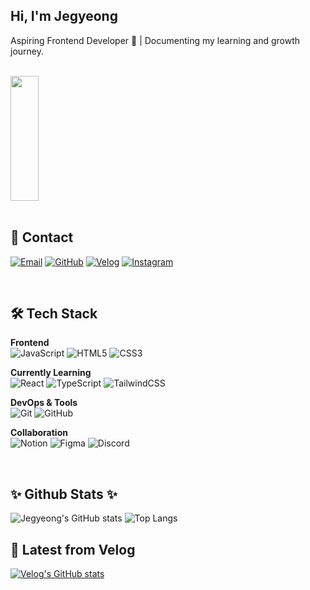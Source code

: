 <!-- Intro -->
<div align="left">
  
## Hi, I'm Jegyeong
Aspiring Frontend Developer 🌱 | Documenting my learning and growth journey.  

</div>

<br/>

<!-- 깃허브 펫 -->
<div align="left">
  <img
    src="https://render.gitanimals.org/lines/Seojegyeong?pet-id=727129387811252465"
    width="30%"
    height="200"
  />
</div>

<br/>

<!-- Contact -->
<div align="left">

## 💌 Contact  
[![Email](https://img.shields.io/badge/Email-seojk0315%40naver.com-green?logo=gmail&logoColor=white)](mailto:seojk0315@naver.com)
[![GitHub](https://img.shields.io/badge/GitHub-Seojegyeong-181717?logo=github&logoColor=white)](https://github.com/Seojegyeong)
[![Velog](https://img.shields.io/badge/Velog-jamie0315.log-20C997?logo=velog&logoColor=white)](https://velog.io/@jamie0315/posts)
[![Instagram](https://img.shields.io/badge/Instagram-jegyeong___-E4405F?logo=instagram&logoColor=white)](https://instagram.com/jegyeong___)  

</div>

<br/>

<!-- Tech Stack -->
<div align="left">

## 🛠 Tech Stack  

**Frontend**  
![JavaScript](https://img.shields.io/badge/JavaScript-F7DF1E?logo=javascript&logoColor=black) 
![HTML5](https://img.shields.io/badge/HTML5-E34F26?logo=html5&logoColor=white) 
![CSS3](https://img.shields.io/badge/CSS3-1572B6?logo=css3&logoColor=white) 

**Currently Learning**  
![React](https://img.shields.io/badge/React-20232A?logo=react&logoColor=61DAFB) 
![TypeScript](https://img.shields.io/badge/TypeScript-3178C6?logo=typescript&logoColor=white) 
![TailwindCSS](https://img.shields.io/badge/Tailwind_CSS-38B2AC?logo=tailwind-css&logoColor=white)  

**DevOps & Tools**  
![Git](https://img.shields.io/badge/Git-F05032?logo=git&logoColor=white) 
![GitHub](https://img.shields.io/badge/GitHub-181717?logo=github&logoColor=white) 

**Collaboration**  
![Notion](https://img.shields.io/badge/Notion-000000?logo=notion&logoColor=white) 
![Figma](https://img.shields.io/badge/Figma-F24E1E?logo=figma&logoColor=white) 
![Discord](https://img.shields.io/badge/Discord-5865F2?logo=discord&logoColor=white)  

</div>

<br/>

<!-- GitHub Stats -->
## ✨ Github Stats ✨
![Jegyeong's GitHub stats](https://github-readme-stats.vercel.app/api?username=Seojegyeong&show_icons=true&theme=transparent)
![Top Langs](https://github-readme-stats.vercel.app/api/top-langs/?username=Seojegyeong&layout=compact)
<br/>

<!-- Latest Velog Post -->
<div align="left">

## 🌱 Latest from Velog  
[![Velog's GitHub stats](https://velog-readme-stats.vercel.app/api?name=jamie0315)](https://velog.io/@jamie0315)

</div>
